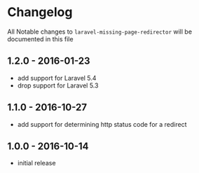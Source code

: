 # Changelog

All Notable changes to `laravel-missing-page-redirector` will be documented in this file

## 1.2.0 - 2016-01-23

- add support for Laravel 5.4
- drop support for Laravel 5.3

## 1.1.0 - 2016-10-27

- add support for determining http status code for a redirect

## 1.0.0 - 2016-10-14

- initial release
